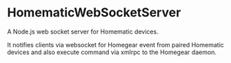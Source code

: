 # HomematicWebSocketServer
A Node.js web socket server for Homematic devices.

It notifies clients via websocket for Homegear event from paired Homematic devices and also execute command via xmlrpc to the Homegear daemon.
